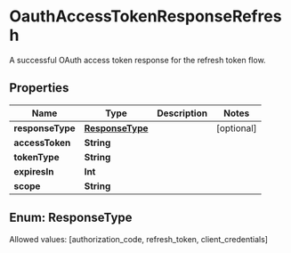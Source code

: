 

# OauthAccessTokenResponseRefresh

A successful OAuth access token response for the refresh token flow.

## Properties

Name | Type | Description | Notes
------------ | ------------- | ------------- | -------------
**responseType** | [**ResponseType**](#ResponseType) |  |  [optional]
**accessToken** | **String** |  | 
**tokenType** | **String** |  | 
**expiresIn** | **Int** |  | 
**scope** | **String** |  | 


## Enum: ResponseType
Allowed values: [authorization_code, refresh_token, client_credentials]




